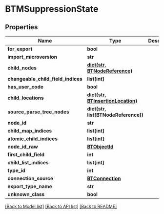 # BTMSuppressionState

## Properties
Name | Type | Description | Notes
------------ | ------------- | ------------- | -------------
**for_export** | **bool** |  | [optional] 
**import_microversion** | **str** |  | [optional] 
**child_nodes** | [**dict(str, BTNodeReference)**](BTNodeReference.md) |  | [optional] 
**changeable_child_field_indices** | **list[int]** |  | [optional] 
**has_user_code** | **bool** |  | [optional] 
**child_locations** | [**dict(str, BTInsertionLocation)**](BTInsertionLocation.md) |  | [optional] 
**source_parse_tree_nodes** | **dict(str, list[BTNodeReference])** |  | [optional] 
**node_id** | **str** |  | [optional] 
**child_map_indices** | **list[int]** |  | [optional] 
**atomic_child_indices** | **list[int]** |  | [optional] 
**node_id_raw** | [**BTObjectId**](BTObjectId.md) |  | [optional] 
**first_child_field** | **int** |  | [optional] 
**child_list_indices** | **list[int]** |  | [optional] 
**type_id** | **int** |  | [optional] 
**connection_source** | [**BTConnection**](BTConnection.md) |  | [optional] 
**export_type_name** | **str** |  | [optional] 
**unknown_class** | **bool** |  | [optional] 

[[Back to Model list]](../README.md#documentation-for-models) [[Back to API list]](../README.md#documentation-for-api-endpoints) [[Back to README]](../README.md)


